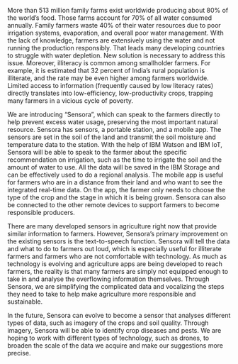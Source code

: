 More than 513 million family farms exist worldwide producing about 80% of the world’s food. Those farms account for 70% of all water consumed annually. Family farmers waste 40% of their water resources due to poor irrigation systems, evaporation, and overall poor water management. With the lack of knowledge, farmers are extensively using the water and not running the production responsibly. That leads many developing countries to struggle with water depletion. New solution is necessary to address this issue. Moreover, illiteracy is common among smallholder farmers. For example, it is estimated that 32 percent of India’s rural population is illiterate, and the rate may be even higher among farmers worldwide. Limited access to information (frequently caused by low literacy rates) directly translates into low-efficiency, low-productivity crops, trapping many farmers in a vicious cycle of poverty.

We are introducing “Sensora”, which can speak to the farmers directly to help prevent excess water usage, preserving the most important natural resource. Sensora has sensors, a portable station, and a mobile app. The sensors are set in the soil of the land and transmit the soil moisture and temperature data to the station. With the help of IBM Watson and IBM IoT, Sensora will be able to speak to the farmer about the specific recommendation on irrigation, such as the time to irrigate the soil and the amount of water to use. All the data will be saved in the IBM Storage and can be effectively used to do a regional analysis. The mobile app is useful for farmers who are in a distance from their land and who want to see the integrated real-time data. On the app, the farmer only needs to choose the type of the crop and the stage in which it is being grown. Sensora can also be connected to the other remote devices to support farmers to become responsible producers. 

There are many developed sensors in agriculture right now that provide similar information to farmers. However, Sensora’s primary improvement on the existing sensors is the text-to-speech function. Sensora will tell the data and what to do to farmers out loud, which is especially useful for illiterate farmers and farmers who are not comfortable with technology. As much as technology is evolving and agriculture apps are being developed to reach farmers, the reality is that many farmers are simply not equipped enough to take in and analyse the overflowing information themselves. Through Sensora, we are simplifying the complicated data and vocalizing the steps they need to take to help make agriculture more responsible and sustainable.

In the future, Sensora can evolve to become a sensor that analyses different types of data, such as imagery of the crops and soil quality. Through imagery, Sensora will be able to identify crop diseases and pests. We are hoping to work with different types of technology, such as drones, to broaden the scale of the data we acquire and make our suggestions more precise. 
